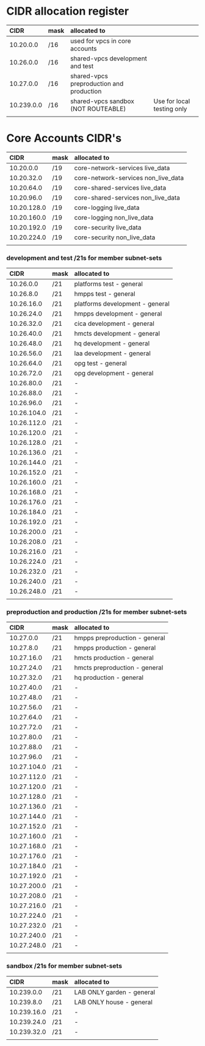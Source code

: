 # CIDR allocation register

| CIDR       | mask | allocated to                             |                            |
| :--------- | :--- | :--------------------------------------- | -------------------------- |
| 10.20.0.0  | /16  | used for vpcs in core accounts           |                            |
| 10.26.0.0  | /16  | shared-vpcs development and test         |                            |
| 10.27.0.0  | /16  | shared-vpcs preproduction and production |                            |
| 10.239.0.0 | /16  | shared-vpcs sandbox (NOT ROUTEABLE)      | Use for local testing only |
|            |      |

# Core Accounts CIDR's

| CIDR        | mask | allocated to                        |
| :---------- | :--- | :---------------------------------- |
| 10.20.0.0   | /19  | core-network-services live_data     |
| 10.20.32.0  | /19  | core-network-services non_live_data |
| 10.20.64.0  | /19  | core-shared-services live_data      |
| 10.20.96.0  | /19  | core-shared-services non_live_data  |
| 10.20.128.0 | /19  | core-logging live_data              |
| 10.20.160.0 | /19  | core-logging non_live_data          |
| 10.20.192.0 | /19  | core-security live_data             |
| 10.20.224.0 | /19  | core-security non_live_data         |
|             |      |

### development and test /21s for member subnet-sets

| CIDR        | mask | allocated to                    |
| :---------- | :--- | :------------------------------ |
| 10.26.0.0   | /21  | platforms test - general        |
| 10.26.8.0   | /21  | hmpps test - general            |
| 10.26.16.0  | /21  | platforms development - general |
| 10.26.24.0  | /21  | hmpps development - general     |
| 10.26.32.0  | /21  | cica development - general      |
| 10.26.40.0  | /21  | hmcts development - general     |
| 10.26.48.0  | /21  | hq development - general        |
| 10.26.56.0  | /21  | laa development - general       |
| 10.26.64.0  | /21  | opg test - general              |
| 10.26.72.0  | /21  | opg development - general       |
| 10.26.80.0  | /21  | -                               |
| 10.26.88.0  | /21  | -                               |
| 10.26.96.0  | /21  | -                               |
| 10.26.104.0 | /21  | -                               |
| 10.26.112.0 | /21  | -                               |
| 10.26.120.0 | /21  | -                               |
| 10.26.128.0 | /21  | -                               |
| 10.26.136.0 | /21  | -                               |
| 10.26.144.0 | /21  | -                               |
| 10.26.152.0 | /21  | -                               |
| 10.26.160.0 | /21  | -                               |
| 10.26.168.0 | /21  | -                               |
| 10.26.176.0 | /21  | -                               |
| 10.26.184.0 | /21  | -                               |
| 10.26.192.0 | /21  | -                               |
| 10.26.200.0 | /21  | -                               |
| 10.26.208.0 | /21  | -                               |
| 10.26.216.0 | /21  | -                               |
| 10.26.224.0 | /21  | -                               |
| 10.26.232.0 | /21  | -                               |
| 10.26.240.0 | /21  | -                               |
| 10.26.248.0 | /21  | -                               |
|             |      |

### preproduction and production /21s for member subnet-sets

| CIDR        | mask | allocated to                  |
| :---------- | :--- | :---------------------------- |
| 10.27.0.0   | /21  | hmpps preproduction - general |
| 10.27.8.0   | /21  | hmpps production - general    |
| 10.27.16.0  | /21  | hmcts production - general    |
| 10.27.24.0  | /21  | hmcts preproduction - general |
| 10.27.32.0  | /21  | hq production - general       |
| 10.27.40.0  | /21  | -                             |
| 10.27.48.0  | /21  | -                             |
| 10.27.56.0  | /21  | -                             |
| 10.27.64.0  | /21  | -                             |
| 10.27.72.0  | /21  | -                             |
| 10.27.80.0  | /21  | -                             |
| 10.27.88.0  | /21  | -                             |
| 10.27.96.0  | /21  | -                             |
| 10.27.104.0 | /21  | -                             |
| 10.27.112.0 | /21  | -                             |
| 10.27.120.0 | /21  | -                             |
| 10.27.128.0 | /21  | -                             |
| 10.27.136.0 | /21  | -                             |
| 10.27.144.0 | /21  | -                             |
| 10.27.152.0 | /21  | -                             |
| 10.27.160.0 | /21  | -                             |
| 10.27.168.0 | /21  | -                             |
| 10.27.176.0 | /21  | -                             |
| 10.27.184.0 | /21  | -                             |
| 10.27.192.0 | /21  | -                             |
| 10.27.200.0 | /21  | -                             |
| 10.27.208.0 | /21  | -                             |
| 10.27.216.0 | /21  | -                             |
| 10.27.224.0 | /21  | -                             |
| 10.27.232.0 | /21  | -                             |
| 10.27.240.0 | /21  | -                             |
| 10.27.248.0 | /21  | -                             |
|             |      |

### sandbox /21s for member subnet-sets

| CIDR        | mask | allocated to              |
| :---------- | :--- | :------------------------ |
| 10.239.0.0  | /21  | LAB ONLY garden - general |
| 10.239.8.0  | /21  | LAB ONLY house - general  |
| 10.239.16.0 | /21  | -                         |
| 10.239.24.0 | /21  | -                         |
| 10.239.32.0 | /21  | -                         |
|             |      |
